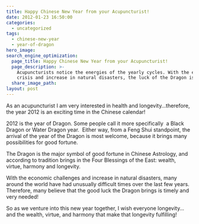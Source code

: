 ```yaml
---
title: Happy Chinese New Year from your Acupuncturist!
date: 2012-01-23 16:50:00
categories:
  - uncategorized
tags:
  - chinese-new-year
  - year-of-dragon
hero_image:
search_engine_optimization:
  page_title: Happy Chinese New Year from your Acupuncturist!
  page_description: >-
    Acupuncturists notice the energies of the yearly cycles. With the economic
    crisis and increase in natural disasters, the luck of the Dragon is timely!
  share_image_path:
layout: post
---
```


As an acupuncturist I am very interested in health and longevity…therefore, the year 2012 is an exciting time in the Chinese calendar!

2012 is the year of Dragon. Some people call it more specifically&nbsp; a Black Dragon or Water Dragon year.&nbsp; Either way, from a Feng Shui standpoint, the arrival of the year of the Dragon is most welcome, because it brings many possibilities for good fortune.

The Dragon is the major symbol of good fortune in Chinese Astrology, and according to tradition brings in the Four Blessings of the East: wealth, virtue, harmony and longevity.

With the economic challenges and increase in natural disasters, many around the world have had unusually difficult times over the last few years. Therefore, many believe that the good luck the Dragon brings is timely and very needed!

So as we venture into this new year together, I wish everyone longevity…and the wealth, virtue, and harmony that make that longevity fulfilling!

&nbsp;